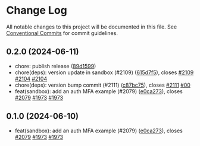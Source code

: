 # Change Log

All notable changes to this project will be documented in this file.
See [Conventional Commits](https://conventionalcommits.org) for commit guidelines.

## 0.2.0 (2024-06-11)

* chore: publish release ([89d1599](https://github.com/sourcefuse/loopback4-microservice-catalog/commit/89d1599))
* chore(deps):  version update in sandbox (#2109) ([615d7f5](https://github.com/sourcefuse/loopback4-microservice-catalog/commit/615d7f5)), closes [#2109](https://github.com/sourcefuse/loopback4-microservice-catalog/issues/2109) [#2104](https://github.com/sourcefuse/loopback4-microservice-catalog/issues/2104) [#2104](https://github.com/sourcefuse/loopback4-microservice-catalog/issues/2104)
* chore(deps): version bump commit (#2111) ([c87bc75](https://github.com/sourcefuse/loopback4-microservice-catalog/commit/c87bc75)), closes [#2111](https://github.com/sourcefuse/loopback4-microservice-catalog/issues/2111) [#00](https://github.com/sourcefuse/loopback4-microservice-catalog/issues/00)
* feat(sandbox): add an auth MFA example (#2079) ([e0ca273](https://github.com/sourcefuse/loopback4-microservice-catalog/commit/e0ca273)), closes [#2079](https://github.com/sourcefuse/loopback4-microservice-catalog/issues/2079) [#1973](https://github.com/sourcefuse/loopback4-microservice-catalog/issues/1973) [#1973](https://github.com/sourcefuse/loopback4-microservice-catalog/issues/1973)





## 0.1.0 (2024-06-10)

* feat(sandbox): add an auth MFA example (#2079) ([e0ca273](https://github.com/sourcefuse/loopback4-microservice-catalog/commit/e0ca273)), closes [#2079](https://github.com/sourcefuse/loopback4-microservice-catalog/issues/2079) [#1973](https://github.com/sourcefuse/loopback4-microservice-catalog/issues/1973) [#1973](https://github.com/sourcefuse/loopback4-microservice-catalog/issues/1973)
